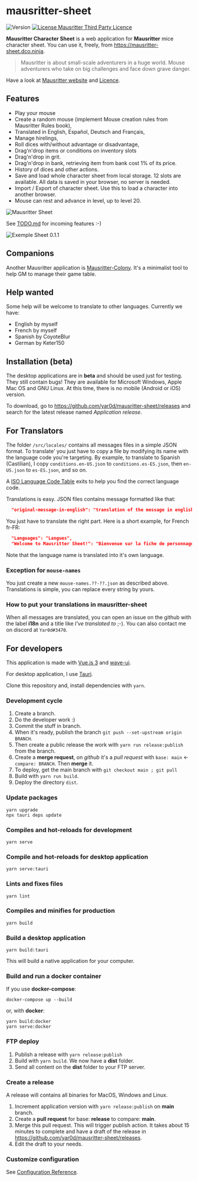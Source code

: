# mausritter-sheet
![Version](https://img.shields.io/badge/version-1.10.2-blue.svg?cacheSeconds=2592000)
[![License Mausritter Third Party Licence](https://img.shields.io/badge/License-Mausritter%20Third%20Party%20Licence-yellow.svg)](https://mausritter.com/third-party-licence/)

**Mausritter Character Sheet** is a web application for **Mausritter** mice character sheet. You can use it, freely, from https://mausritter-sheet.dco.ninja.

> Mausritter is about small-scale adventurers in a huge world. Mouse adventurers who take on big challenges and face down grave danger.

Have a look at [Mausritter website](https://mausritter.com/) and [Licence](./LICENSE.md).

## Features
- Play your mouse
- Create a random mouse (implement Mouse creation rules from Mausritter Rules book),
- Translated in English, Español, Deutsch and Français,
- Manage hirelings,
- Roll dices with/without advantage or disadvantage,
- Drag'n'drop items or conditions on inventory slots
- Drag'n'drop in grit.
- Drag'n'drop in bank, retrieving item from bank cost 1% of its price.
- History of dices and other actions.
- Save and load whole character sheet from local storage. 12 slots are available. All data is saved in your browser, no server is needed.
- Import / Export of character sheet. Use this to load a character into another browser.
- Mouse can rest and advance in level, up to level 20.

![Mausritter Sheet](/mausritter-sheet-00.jpg)

See [TODO.md](./src/TODO.md) for incoming features :-)

![Exemple Sheet 0.1.1](./live.gif)

## Companions
Another Mausritter application is [Mausritter-Colony](https://github.com/yar0d/mausritter-colony). It's a minimalist tool to help GM to manage their game table.

## Help wanted
Some help will be welcome to translate to other languages. Currently we have:

- English by myself
- French by myself
- Spanish by CoyoteBlur
- German by Keter150

## Installation (beta)

The desktop applications are in **beta** and should be used just for testing. They still contain bugs! They are available for Microsoft Windows, Apple Mac OS and GNU Linux. At this time, there is no mobile (Android or iOS) version.

To download, go to https://github.com/yar0d/mausritter-sheet/releases and search for the latest release named *Application release*.

## For Translators
The folder `/src/locales/` contains all messages files in a simple JSON format. To translate' you just have to copy a file by modifying its name with the language code you're targeting. By example, to translate to Spanish (Castilian), I copy `conditions.en-US.json` to `conditions.es-ES.json`, then `en-US.json` to `es-ES.json`, and so on.

A [ISO Language Code Table](http://www.lingoes.net/en/translator/langcode.htm) exits to help you find the correct language code.

Translations is easy. JSON files contains message formatted like that:
```json
  "original-message-in-english": "translation of the message in english"
```

You just have to translate the right part. Here is a short example, for French fr-FR:
```json
  "Languages": "Langues",
  "Welcome to Mausritter Sheet!": "Bienvenue sur la fiche de personnage Mausritter !",
```

Note that the language name is translated into it's own language.

### Exception for `mouse-names`
You just create a new `mouse-names.??-??.json` as described above. Translations is simple, you can replace every string by yours.

### How to put your translations in mausritter-sheet
When all messages are translated, you can open an issue on the github with the label **i18n** and a title like *I've translated to <language>* ;-). You can also contact me on discord at `Yar0d#3470`.

## For developers
This application is made with [Vue.js 3](https://v3.vuejs.org/) and [wave-ui](https://antoniandre.github.io/wave-ui/).

For desktop application, I use [Tauri](https://tauri.studio/en/).

Clone this repository and, install dependencies with `yarn`.

### Development cycle

1. Create a branch.
2. Do the developer work :)
3. Commit the stuff in branch.
4. When it's ready, publish the branch `git push --set-upstream origin BRANCH`.
5. Then create a public release the work with `yarn run release:publish` from the branch.
6. Create a **merge request**, on *github* it's a *pull request* with `base: main` <- `compare: BRANCH`. Then **merge** it.
7. To deploy, get the main branch with `git checkout main ; git pull`
8. Build with `yarn run build`.
9. Deploy the directory `dist`.

### Update packages
```
yarn upgrade
npx tauri deps update
```

### Compiles and hot-reloads for development
```
yarn serve
```

### Compile and hot-reloads for desktop application
```
yarn serve:tauri
```

### Lints and fixes files
```
yarn lint
```

### Compiles and minifies for production
```
yarn build
```

### Build a desktop application
```
yarn build:tauri
```
This will build a native application for your computer.

### Build and run a docker container
If you use **docker-compose**:
```
docker-compose up --build
```
or, with **docker**:
```
yarn build:docker
yarn serve:docker
```

### FTP deploy
1. Publish a release with `yarn release:publish`
2. Build with `yarn build`. We now have a **dist** folder.
3. Send all content on the **dist** folder to your FTP server.

### Create a release
A release will contains all binaries for MacOS, Windows and Linux.

1) Increment application version with `yarn release:publish` on **main** branch.
2) Create a **pull request** for base: **release** to compare: **main**.
3) Merge this pull request. This will trigger publish action. It takes about 15 minutes to complete and have a draft of the release in https://github.com/yar0d/mausritter-sheet/releases.
4) Edit the draft to your needs.

### Customize configuration
See [Configuration Reference](https://cli.vuejs.org/config/).

